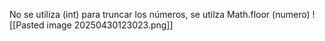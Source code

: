 
No se utiliza (int) para truncar los números, se utilza Math.floor (numero)
![[Pasted image 20250430123023.png]]
